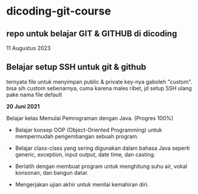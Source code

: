 # dicoding-git-course
repo untuk belajar GIT &amp; GITHUB di dicoding  
---  

11 Augustus 2023  
## Belajar setup SSH untuk git & github  
ternyata file untuk menyimpan public & private key-nya gaboleh "custom". bisa sih custom sebenarnya, cuma karena males ribet, jd setup SSH ulang pake nama file default 


**20 Juni 2021**  

Belajar kelas Memulai Pemrograman dengan Java. (Progres 100%)

  * Belajar konsep OOP (Object-Oriented Programming) untuk mempermudah pengembangan sebuah program.

  * Belajar class-class yang sering digunakan dalam bahasa Java seperti generic, exception, input output, date time, dan casting. 

  * Berlatih dengan membuat program untuk menghitung suhu air, vokal konsonan, dan bangun datar. 

  * Mengerjakan ujian akhir untuk menilai kemahiran diri.
